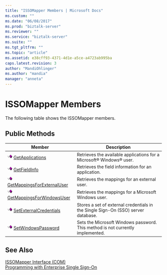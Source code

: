 ```yaml
---
title: "ISSOMapper Members | Microsoft Docs"
ms.custom: ""
ms.date: "06/08/2017"
ms.prod: "biztalk-server"
ms.reviewer: ""
ms.service: "biztalk-server"
ms.suite: ""
ms.tgt_pltfrm: ""
ms.topic: "article"
ms.assetid: e38cff93-4371-4d1e-a5ce-a4723ab995ba
caps.latest.revision: 3
author: "MandiOhlinger"
ms.author: "mandia"
manager: "anneta"
---
```

# ISSOMapper Members
The following table shows the ISSOMapper members.  
  
## Public Methods  
  
|Member|Description|  
|------------|-----------------|  
|![](../core/media/pubmethod.gif "pubmethod") [GetApplications](../core/issomapper-getapplications-method.md)|Retrieves the available applications for a Microsoft® Windows® user.|  
|![](../core/media/pubmethod.gif "pubmethod") [GetFieldInfo](../core/issomapper-getfieldinfo-method.md)|Retrieves the field information for an application.|  
|![](../core/media/pubmethod.gif "pubmethod") [GetMappingsForExternalUser](../core/issomapper-getmappingsforexternaluser-method.md)|Retrieves the mappings for an external user.|  
|![](../core/media/pubmethod.gif "pubmethod") [GetMappingsForWindowsUser](../core/issomapper-getmappingsforwindowsuser-method.md)|Retrieves the mappings for a Microsoft Windows user.|  
|![](../core/media/pubmethod.gif "pubmethod") [SetExternalCredentials](../core/issomapper-setexternalcredentials-method.md)|Stores a set of external credentials in the Single Sign-On (SSO) server database.|  
|![](../core/media/pubmethod.gif "pubmethod") [SetWindowsPassword](../core/issomapper-setwindowspassword-method.md)|Sets the Microsoft Windows password. This method is not currently implemented.|  
  
## See Also  
 [ISSOMapper Interface (COM)](../core/issomapper-interface-com.md)   
 [Programming with Enterprise Single Sign-On](../core/programming-with-enterprise-single-sign-on.md)